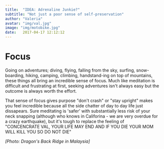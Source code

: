 ```yaml
---
title:  "IDEA: Adrenaline Junkie?"
subtitle: "Not just a poor sense of self-preservation"
author: "Valeria"
avatar: "img/val.jpg"
image: "img/motobike.jpg"
date:   2017-04-17 12:12:12
---
```


# Focus 

Going on adventures; diving, flying, falling from the sky, surfing, snow-boarding, hiking, camping, climbing, handstand-ing on top of mountains, these things all bring an incredible sense of focus. Much like meditation is difficult and frustrating at first, seeking adventures isn't always easy but the outcome is always worth the effort. 

That sense of focus gives purpose "don't crash" or "stay upright" makes you feel incredible because all the side chatter of day to day life just dissapears. Sure meditating is 'safer' with substantially less risk of your neck snapping (although who knows in Califorina - we are very overdue for a crazy earthquake), but it's tough to replace the feeling of "CONCENCRATE VAL, YOUR LIFE MAY END AND IF YOU DIE YOUR MOM WILL KILL YOU SO DO NOT DIE"


*[Photo: Dragon's Back Ridge in Malaysia]*
